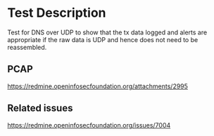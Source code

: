 # Test Description

Test for DNS over UDP to show that the tx data logged and alerts
are appropriate if the raw data is UDP and hence does not need to be
reassembled.

## PCAP

https://redmine.openinfosecfoundation.org/attachments/2995

## Related issues

https://redmine.openinfosecfoundation.org/issues/7004
